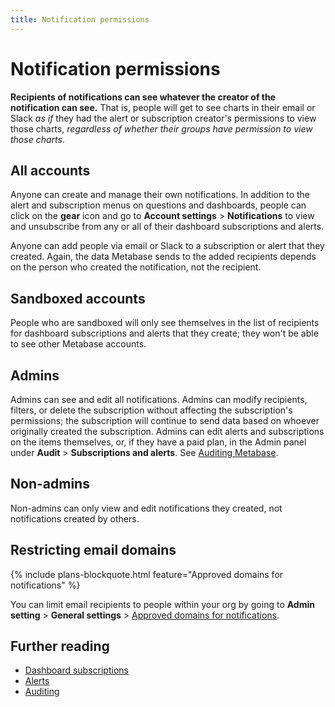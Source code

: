 ```yaml
---
title: Notification permissions
---
```


# Notification permissions

**Recipients of notifications can see whatever the creator of the notification can see.** That is, people will get to see charts in their email or Slack _as if_ they had the alert or subscription creator's permissions to view those charts, _regardless of whether their groups have permission to view those charts_.

## All accounts

Anyone can create and manage their own notifications. In addition to the alert and subscription menus on questions and dashboards, people can click on the **gear** icon and go to **Account settings** > **Notifications** to view and unsubscribe from any or all of their dashboard subscriptions and alerts.

Anyone can add people via email or Slack to a subscription or alert that they created. Again, the data Metabase sends to the added recipients depends on the person who created the notification, not the recipient.

## Sandboxed accounts

People who are sandboxed will only see themselves in the list of recipients for dashboard subscriptions and alerts that they create; they won't be able to see other Metabase accounts.

## Admins

Admins can see and edit all notifications. Admins can modify recipients, filters, or delete the subscription without affecting the subscription's permissions; the subscription will continue to send data based on whoever originally created the subscription. Admins can edit alerts and subscriptions on the items themselves, or, if they have a paid plan, in the Admin panel under **Audit** > **Subscriptions and alerts**. See [Auditing Metabase](../usage-and-performance-tools/audit.md). 

## Non-admins

Non-admins can only view and edit notifications they created, not notifications created by others.

## Restricting email domains

{% include plans-blockquote.html feature="Approved domains for notifications" %}

You can limit email recipients to people within your org by going to **Admin setting** > **General settings** > [Approved domains for notifications](../configuring-metabase/settings.md#approved-domains-for-notifications).

## Further reading

- [Dashboard subscriptions](../dashboards/subscriptions.md)
- [Alerts](../questions/sharing/alerts.md)
- [Auditing](../usage-and-performance-tools/audit.md)
